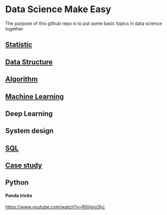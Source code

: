 # Data Science Make Easy
The purpose of this github repo is to put some basic topics in data science together

## [Statistic](https://github.com/YIZHE12/DataScienceMakeEasy/tree/master/Statistics)
 
## [Data Structure](https://github.com/YIZHE12/DataScienceMakeEasy/tree/master/data_structures)

## [Algorithm](https://github.com/YIZHE12/DataScienceMakeEasy/blob/master/algorithm/README.md)

## [Machine Learning](https://github.com/YIZHE12/DataScienceMakeEasy/tree/master/machine_learning)




## Deep Learning

## System design

## [SQL](https://github.com/YIZHE12/DataScienceMakeEasy/tree/master/database_SQL)


## [Case study](https://github.com/YIZHE12/DataScienceMakeEasy/tree/master/Business_case)

## Python

#### Panda tricks
https://www.youtube.com/watch?v=RlIiVeig3hc

